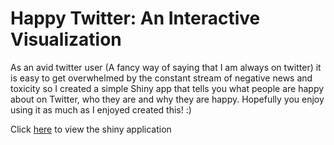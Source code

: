 # Happy Twitter: An Interactive Visualization

As an avid twitter user (A fancy way of saying that I am always on twitter) it is easy to get overwhelmed by the constant stream of negative news and toxicity so I created a simple Shiny app that tells you what people are happy about on Twitter, who they are and why they are happy. Hopefully you enjoy using it as much as I enjoyed created this! :)

Click [here](https://theartandscienceofdata.shinyapps.io/Happy_Twitter/) to view the shiny application